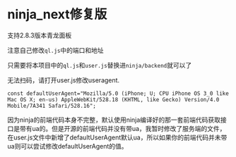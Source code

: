 # ninja_next修复版
支持2.8.3版本青龙面板

注意自己修改`ql.js`中的端口和地址

只需要将本项目中的`ql.js`和`user.js`替换进`ninja/backend`就可以了

无法扫码，请打开user.js修改useragent.
```
const defaultUserAgent="Mozilla/5.0 (iPhone; U; CPU iPhone OS 3_0 like Mac OS X; en-us) AppleWebKit/528.18 (KHTML, like Gecko) Version/4.0 Mobile/7A341 Safari/528.16";
```
因为ninja的前端代码本身不完整，默认使用ninja编译好的那一套前端代码获取接口是带有ua的。但是开源的前端代码并没有带ua，我暂时修改了服务端的文件，在user.js文件中新增了defaultUserAgent默认ua，所以如果你的前端代码并未带ua则可以尝试修改defaultUserAgent的值。